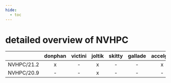 ```yaml
---
hide:
  - toc
---
```


detailed overview of NVHPC
==========================

| |donphan|victini|joltik|skitty|gallade|accelgor|swalot|doduo|
| :---: | :---: | :---: | :---: | :---: | :---: | :---: | :---: | :---: |
|NVHPC/21.2|x|-|x|-|-|x|-|-|
|NVHPC/20.9|-|-|x|-|-|-|-|-|
